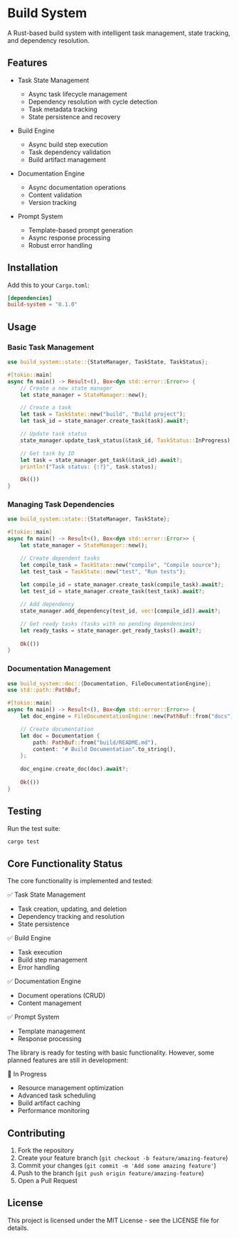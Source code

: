 # Build System

A Rust-based build system with intelligent task management, state tracking, and dependency resolution.

## Features

- Task State Management
  - Async task lifecycle management
  - Dependency resolution with cycle detection
  - Task metadata tracking
  - State persistence and recovery

- Build Engine
  - Async build step execution
  - Task dependency validation
  - Build artifact management

- Documentation Engine
  - Async documentation operations
  - Content validation
  - Version tracking

- Prompt System
  - Template-based prompt generation
  - Async response processing
  - Robust error handling

## Installation

Add this to your `Cargo.toml`:

```toml
[dependencies]
build-system = "0.1.0"
```

## Usage

### Basic Task Management

```rust
use build_system::state::{StateManager, TaskState, TaskStatus};

#[tokio::main]
async fn main() -> Result<(), Box<dyn std::error::Error>> {
    // Create a new state manager
    let state_manager = StateManager::new();

    // Create a task
    let task = TaskState::new("build", "Build project");
    let task_id = state_manager.create_task(task).await?;

    // Update task status
    state_manager.update_task_status(&task_id, TaskStatus::InProgress).await?;

    // Get task by ID
    let task = state_manager.get_task(&task_id).await?;
    println!("Task status: {:?}", task.status);

    Ok(())
}
```

### Managing Task Dependencies

```rust
use build_system::state::{StateManager, TaskState};

#[tokio::main]
async fn main() -> Result<(), Box<dyn std::error::Error>> {
    let state_manager = StateManager::new();

    // Create dependent tasks
    let compile_task = TaskState::new("compile", "Compile source");
    let test_task = TaskState::new("test", "Run tests");
    
    let compile_id = state_manager.create_task(compile_task).await?;
    let test_id = state_manager.create_task(test_task).await?;

    // Add dependency
    state_manager.add_dependency(test_id, vec![compile_id]).await?;

    // Get ready tasks (tasks with no pending dependencies)
    let ready_tasks = state_manager.get_ready_tasks().await?;
    
    Ok(())
}
```

### Documentation Management

```rust
use build_system::doc::{Documentation, FileDocumentationEngine};
use std::path::PathBuf;

#[tokio::main]
async fn main() -> Result<(), Box<dyn std::error::Error>> {
    let doc_engine = FileDocumentationEngine::new(PathBuf::from("docs"));

    // Create documentation
    let doc = Documentation {
        path: PathBuf::from("build/README.md"),
        content: "# Build Documentation".to_string(),
    };
    
    doc_engine.create_doc(doc).await?;
    
    Ok(())
}
```

## Testing

Run the test suite:

```bash
cargo test
```

## Core Functionality Status

The core functionality is implemented and tested:

✅ Task State Management
- Task creation, updating, and deletion
- Dependency tracking and resolution
- State persistence

✅ Build Engine
- Task execution
- Build step management
- Error handling

✅ Documentation Engine
- Document operations (CRUD)
- Content management

✅ Prompt System
- Template management
- Response processing

The library is ready for testing with basic functionality. However, some planned features are still in development:

🚧 In Progress
- Resource management optimization
- Advanced task scheduling
- Build artifact caching
- Performance monitoring

## Contributing

1. Fork the repository
2. Create your feature branch (`git checkout -b feature/amazing-feature`)
3. Commit your changes (`git commit -m 'Add some amazing feature'`)
4. Push to the branch (`git push origin feature/amazing-feature`)
5. Open a Pull Request

## License

This project is licensed under the MIT License - see the LICENSE file for details.

